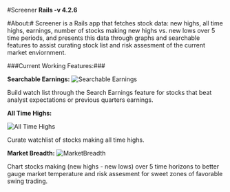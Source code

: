 #Screener
**Rails -v 4.2.6**

#About:#
Screener is a Rails app that fetches stock data: new highs, all time highs, earnings, number of stocks making new highs vs. new lows over 5 time periods, and presents this data through graphs and searchable features to assist curating stock list and risk assesment of the current market enviornment.  


###Current Working Features:###

**Searchable Earnings:**
![Searchable Earnings](https://cloud.githubusercontent.com/assets/8145031/16719080/47446500-46db-11e6-8272-8635a4275700.png)

Build watch list through the Search Earnings feature for stocks that beat analyst expectations or previous quarters earnings.

**All Time Highs:**

![All Time Highs](https://cloud.githubusercontent.com/assets/8145031/16735623/a10d69d4-473e-11e6-90d2-88a13096c065.png)

Curate watchlist of stocks making all time highs.

**Market Breadth:**
![MarketBreadth](https://cloud.githubusercontent.com/assets/8145031/16719160/414d4ed6-46dc-11e6-9c9b-a51bc4d64787.png)

Chart stocks making (new highs - new lows) over 5 time horizons to better gauge market temperature and risk assesment for sweet zones of favorable swing trading.
